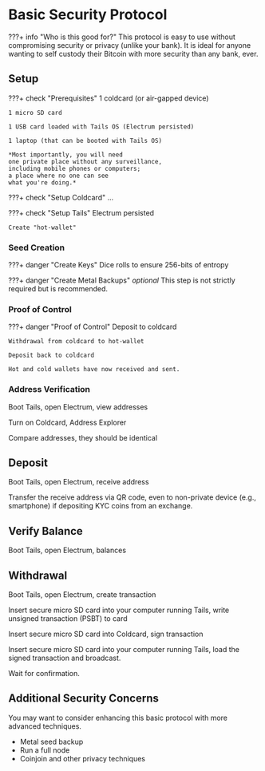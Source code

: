 # Basic Security Protocol


???+ info "Who is this good for?"
    This protocol
    is easy to use
    without compromising 
    security or privacy (unlike your bank).
    It is ideal for
    anyone wanting to
    self custody their Bitcoin 
    with more security than any bank, ever.



## Setup


???+ check "Prerequisites"
    1 coldcard (or air-gapped device)

    1 micro SD card

    1 USB card loaded with Tails OS (Electrum persisted)
    
    1 laptop (that can be booted with Tails OS)

    *Most importantly, you will need
    one private place without any surveillance,
    including mobile phones or computers;
    a place where no one can see
    what you're doing.*



???+ check "Setup Coldcard"
    ...


???+ check "Setup Tails"
    Electrum persisted

    Create "hot-wallet"

    

### Seed Creation

???+ danger "Create Keys"
    Dice rolls to ensure 256-bits of entropy



???+ danger "Create Metal Backups"
    *optional*
    This step is not strictly required
    but is recommended.




### Proof of Control

???+ danger "Proof of Control"
    Deposit to coldcard

    Withdrawal from coldcard to hot-wallet

    Deposit back to coldcard

    Hot and cold wallets have now received and sent.



### Address Verification

Boot Tails, open Electrum, view addresses

Turn on Coldcard, Address Explorer

Compare addresses, they should be identical




## Deposit 

Boot Tails, open Electrum, receive address

Transfer the receive address via QR code,
 even to non-private device (e.g., smartphone)
 if depositing KYC coins from an exchange.




## Verify Balance

Boot Tails, open Electrum, balances




## Withdrawal 

Boot Tails, open Electrum,
 create transaction

Insert secure micro SD card into your computer running Tails,
 write unsigned transaction (PSBT) to card

Insert secure micro SD card into Coldcard,
 sign transaction

Insert secure micro SD card into your computer running Tails,
 load the signed transaction and broadcast.

Wait for confirmation.


## Additional Security Concerns

You may want to consider enhancing this basic
 protocol with more advanced techniques.

+ Metal seed backup
+ Run a full node
+ Coinjoin and other privacy techniques

